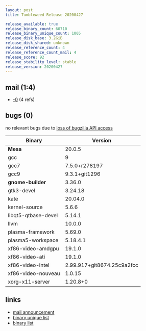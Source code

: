 ```yaml
---
layout: post
title: Tumbleweed Release 20200427

release_available: true
release_binary_count: 60710
release_binary_unique_count: 1005
release_disk_base: 3.2GiB
release_disk_shared: unknown
release_reference_count: 4
release_reference_count_mail: 4
release_score: 92
release_stability_level: stable
release_version: 20200427
---
```


## mail (1:4)

- [-0](https://lists.opensuse.org/opensuse-factory/2020-04/msg00452.html) (4 refs)

## bugs (0)

<!--more-->

no relevant bugs due to [loss of bugzilla API access](https://bugzilla.opensuse.org/show_bug.cgi?id=1157722)

Binary | Version
--- | ---
**Mesa** | 20.0.5
gcc | 9
gcc7 | 7.5.0+r278197
gcc9 | 9.3.1+git1296
**gnome-builder** | 3.36.0
gtk3-devel | 3.24.18
kate | 20.04.0
kernel-source | 5.6.6
libqt5-qtbase-devel | 5.14.1
llvm | 10.0.0
plasma-framework | 5.69.0
plasma5-workspace | 5.18.4.1
xf86-video-amdgpu | 19.1.0
xf86-video-ati | 19.1.0
xf86-video-intel | 2.99.917+git8674.25c9a2fcc
xf86-video-nouveau | 1.0.15
xorg-x11-server | 1.20.8+0

## links

- [mail announcement](https://lists.opensuse.org/opensuse-factory/2020-04/msg00418.html)
- [binary unique list](http://download.opensuse.org/history/20200427/rpm.unique.list)
- [binary list](http://download.opensuse.org/history/20200427/rpm.list)
